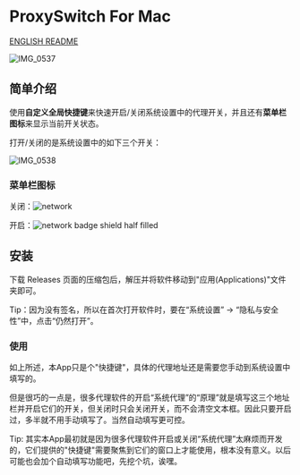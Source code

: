 # ProxySwitch For Mac

[ENGLISH README](README_en.md)

![IMG_0537](https://github.com/Endier/ProxySwitchForMac/assets/78987961/1b0994f1-a399-4fd2-8989-990080907f83)

## 简单介绍

使用**自定义全局快捷键**来快速开启/关闭系统设置中的代理开关，并且还有**菜单栏图标**来显示当前开关状态。

打开/关闭的是系统设置中的如下三个开关：

![IMG_0538](https://github.com/Endier/ProxySwitchForMac/assets/78987961/acf4b601-a8d4-46d1-8c94-3ea69d672d96)

### 菜单栏图标

关闭：![network](https://github.com/user-attachments/assets/5d6a2898-1aa3-4365-b5bb-3b7ce9e792bb)

开启：![network badge shield half filled](https://github.com/user-attachments/assets/b7ff4dab-73d4-4d09-922e-5516d8b55696)

## 安装

下载 Releases 页面的压缩包后，解压并将软件移动到"应用(Applications)"文件夹即可。

Tip：因为没有签名，所以在首次打开软件时，要在“系统设置” -> “隐私与安全性”中，点击“仍然打开”。

### 使用

如上所述，本App只是个"快捷键"，具体的代理地址还是需要您手动到系统设置中填写的。

但是很巧的一点是，很多代理软件的开启“系统代理”的“原理”就是填写这三个地址栏并开启它们的开关，但关闭时只会关闭开关，而不会清空文本框。因此只要开启过，多半就不用手动填写了。当然自动填写更可控。

Tip: 其实本App最初就是因为很多代理软件开启或关闭“系统代理”太麻烦而开发的，它们提供的"快捷键"需要聚焦到它们的窗口上才能使用，根本没有意义。以后可能也会加个自动填写功能吧，先挖个坑，诶嘿。
